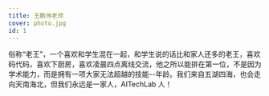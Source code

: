 ```yaml
---
title: 王鹏伟老师
cover: photo.jpg
id: 1
---
```


俗称“老王”，一个喜欢和学生混在一起，和学生说的话比和家人还多的老王，喜欢码代码，喜欢下厨房，喜欢凌晨四点离线交流，他之所以能排在第一位，不是因为学术能力，而是拥有一项大家无法超越的技能--年龄。我们来自五湖四海，也会走向天南海北，但我们永远是一家人，AITechLab 人！
